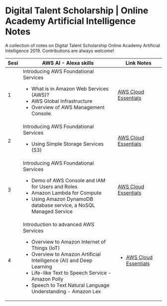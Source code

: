 # Digital Talent Scholarship | Online Academy Artificial Intelligence Notes
A collection of notes on Digital Talent Scholarship Online Academy Artificial Intelligence 2019.
Contributions are always welcome!

| Sesi | AWS AI - Alexa skills                                                                                                                                                                                                                                                  | Link Notes                                                                                                                                                               |
|------|------------------------------------------------------------------------------------------------------------------------------------------------------------------------------------------------------------------------------------------------------------------------|--------------------------------------------------------------------------------------------------------------------------------------------------------------------------|
| 1    | Introducing AWS Foundational Services <ul><li>What is in Amazon Web Services (AWS)?</li> <li>AWS Global Infrastructure</li> <li> Overview of AWS Management Console.</li></ul>                                                                                                                        | [AWS Cloud Essentials](https://github.com/yasirabd/digitalent-OAAI-notes/blob/master/1%20-%20AWS%20Cloud%20Practitioner%20Essentials/Cloud_Practitioner_Essentials.md)   |
| 2    | Introducing AWS Foundational Services <ul><li>Using Simple Storage Services (S3)</li></ul>                                                                                                                                                                                             | [AWS Cloud Essentials](https://github.com/yasirabd/digitalent-OAAI-notes/blob/master/1%20-%20AWS%20Cloud%20Practitioner%20Essentials/Cloud_Practitioner_Essentials.md)   |
| 3    | Introducing AWS Foundational Services <ul><li>Demo of AWS Console and IAM for Users and Roles</li> <li>Amazon Lambda for Compute</li> <li>Using Amazon DynamoDB database service, a NoSQL Managed Service</li></ul>                                                                                  | [AWS Cloud Essentials](https://github.com/yasirabd/digitalent-OAAI-notes/blob/master/1%20-%20AWS%20Cloud%20Practitioner%20Essentials/Cloud_Practitioner_Essentials.md)   |
| 4    | Introduction to advanced AWS Services <ul><li>Overview to Amazon Internet of Things (IoT)</li> <li>Overview to Amazon Artificial Intelligence (AI) and Deep Learning</li> <li>Life-like Text to Speech Service - Amazon Polly</li> <li>Speech to Text Natural Language Understanding - Amazon Lex</li></ul> | <ul><li>[AWS Cloud Essentials](https://github.com/yasirabd/digitalent-OAAI-notes/blob/master/1%20-%20AWS%20Cloud%20Practitioner%20Essentials/Cloud_Practitioner_Essentials.md)</li></ul> |
